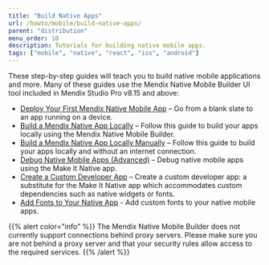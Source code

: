 ```yaml
---
title: "Build Native Apps"
url: /howto/mobile/build-native-apps/
parent: "distribution"
menu_order: 10
description: Tutorials for building native mobile apps.
tags: ["mobile", "native", "react", "ios", "android"]
---
```


These step-by-step guides will teach you to build native mobile applications and more. Many of these guides use the Mendix Native Mobile Builder UI tool included in Mendix Studio Pro v8.15 and above:

* [Deploy Your First Mendix Native Mobile App](/howto/mobile/deploying-native-app/) – Go from a blank slate to an app running on a device.
* [Build a Mendix Native App Locally](/howto/mobile/native-build-locally/) – Follow this guide to build your apps locally using the Mendix Native Mobile Builder.
* [Build a Mendix Native App Locally Manually](/howto/mobile/native-build-locally-manually/) – Follow this guide to build your apps locally and without an internet connection.
* [Debug Native Mobile Apps (Advanced)](/howto/mobile/native-debug/) – Debug native mobile apps using the Make It Native app.
* [Create a Custom Developer App](/howto/mobile/how-to-devapps/) – Create a custom developer app: a substitute for the Make It Native app which accommodates custom dependencies such as native widgets or fonts.
* [Add Fonts to Your Native App](/howto/mobile/native-custom-fonts/) - Add custom fonts to your native mobile apps.

{{% alert color="info" %}}
The Mendix Native Mobile Builder does not currently support connections behind proxy servers. Please make sure you are not behind a proxy server and that your security rules allow access to the required services.
{{% /alert %}}
